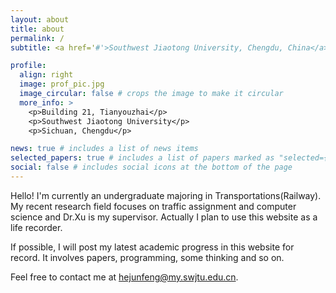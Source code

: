 ```yaml
---
layout: about
title: about
permalink: /
subtitle: <a href='#'>Southwest Jiaotong University, Chengdu, China</a>.

profile:
  align: right
  image: prof_pic.jpg
  image_circular: false # crops the image to make it circular
  more_info: >
    <p>Building 21, Tianyouzhai</p>
    <p>Southwest Jiaotong University</p>
    <p>Sichuan, Chengdu</p>

news: true # includes a list of news items
selected_papers: true # includes a list of papers marked as "selected={true}"
social: false # includes social icons at the bottom of the page
---
```


Hello! I'm currently an undergraduate majoring in Transportations(Railway). My recent research field focuses on traffic assignment and computer science and Dr.Xu is my supervisor. Actually I plan to use this website as a life recorder.

If possible, I will post my latest academic progress in this website for record. It involves papers, programming, some thinking and so on.

Feel free to contact me at hejunfeng@my.swjtu.edu.cn.
